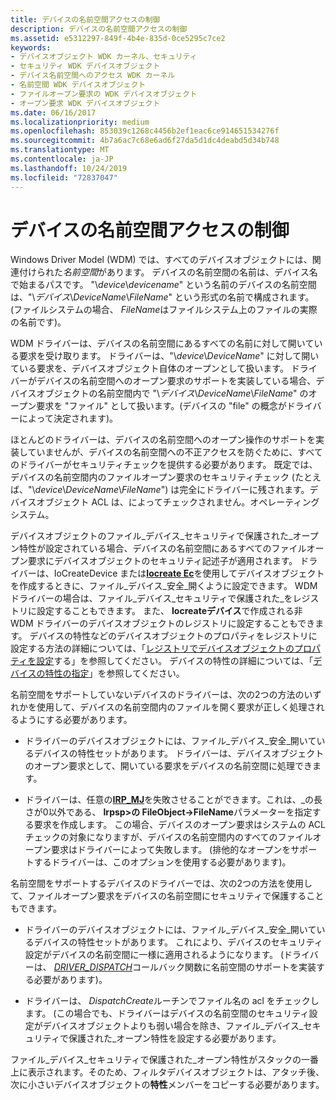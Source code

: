 ```yaml
---
title: デバイスの名前空間アクセスの制御
description: デバイスの名前空間アクセスの制御
ms.assetid: e5312297-849f-4b4e-835d-0ce5295c7ce2
keywords:
- デバイスオブジェクト WDK カーネル、セキュリティ
- セキュリティ WDK デバイスオブジェクト
- デバイス名前空間へのアクセス WDK カーネル
- 名前空間 WDK デバイスオブジェクト
- ファイルオープン要求の WDK デバイスオブジェクト
- オープン要求 WDK デバイスオブジェクト
ms.date: 06/16/2017
ms.localizationpriority: medium
ms.openlocfilehash: 853039c1268c4456b2ef1eac6ce914651534276f
ms.sourcegitcommit: 4b7a6ac7c68e6ad6f27da5d1dc4deabd5d34b748
ms.translationtype: MT
ms.contentlocale: ja-JP
ms.lasthandoff: 10/24/2019
ms.locfileid: "72837047"
---
```

# <a name="controlling-device-namespace-access"></a>デバイスの名前空間アクセスの制御





Windows Driver Model (WDM) では、すべてのデバイスオブジェクトには、関連付けられた*名前空間*があります。 デバイスの名前空間の名前は、デバイス名で始まるパスです。 "\\*device*\\*devicename*" という名前のデバイスの名前空間は、"\\*デバイス*\\*DeviceName*\\*FileName*" という形式の名前で構成されます。 (ファイルシステムの場合、 *FileName*はファイルシステム上のファイルの実際の名前です)。

WDM ドライバーは、デバイスの名前空間にあるすべての名前に対して開いている要求を受け取ります。 ドライバーは、"\\*device*\\*DeviceName*" に対して開いている要求を、デバイスオブジェクト自体のオープンとして扱います。 ドライバーがデバイスの名前空間へのオープン要求のサポートを実装している場合、デバイスオブジェクトの名前空間内で "\\*デバイス*\\*DeviceName*\\*FileName*" のオープン要求を "ファイル" として扱います。(デバイスの "file" の概念がドライバーによって決定されます)。

ほとんどのドライバーは、デバイスの名前空間へのオープン操作のサポートを実装していませんが、デバイスの名前空間への不正アクセスを防ぐために、すべてのドライバーがセキュリティチェックを提供する必要があります。 既定では、デバイスの名前空間内のファイルオープン要求のセキュリティチェック (たとえば、"\\*device*\\*DeviceName*\\*FileName*") は完全にドライバーに残されます。デバイスオブジェクト ACL は、によってチェックされません。オペレーティングシステム。

デバイスオブジェクトのファイル\_デバイス\_セキュリティで保護された\_オープン特性が設定されている場合、デバイスの名前空間にあるすべてのファイルオープン要求にデバイスオブジェクトのセキュリティ記述子が適用されます。 ドライバーは、IoCreateDevice または[**Iocreate Ec**](https://docs.microsoft.com/windows-hardware/drivers/ddi/wdmsec/nf-wdmsec-wdmlibiocreatedevicesecure)を使用してデバイスオブジェクト[](https://docs.microsoft.com/windows-hardware/drivers/ddi/wdm/nf-wdm-iocreatedevice)を作成するときに、ファイル\_デバイス\_安全\_開くように設定できます。 WDM ドライバーの場合は、ファイル\_デバイス\_セキュリティで保護された\_をレジストリに設定することもできます。 また、 **Iocreateデバイス**で作成される非 WDM ドライバーのデバイスオブジェクトのレジストリに設定することもできます。 デバイスの特性などのデバイスオブジェクトのプロパティをレジストリに設定する方法の詳細については、「[レジストリでデバイスオブジェクトのプロパティを設定](setting-device-object-properties-in-the-registry.md)する」を参照してください。 デバイスの特性の詳細については、「[デバイスの特性の指定](specifying-device-characteristics.md)」を参照してください。

名前空間をサポートしていないデバイスのドライバーは、次の2つの方法のいずれかを使用して、デバイスの名前空間内のファイルを開く要求が正しく処理されるようにする必要があります。

-   ドライバーのデバイスオブジェクトには、ファイル\_デバイス\_安全\_開いているデバイスの特性セットがあります。 ドライバーは、デバイスオブジェクトのオープン要求として、開いている要求をデバイスの名前空間に処理できます。

-   ドライバーは、任意の[**IRP\_MJ**](https://docs.microsoft.com/windows-hardware/drivers/kernel/irp-mj-create)を失敗させることができます。これは、\_の長さが0以外である、 **Irpsp&gt;の FileObject-&gt;FileName**パラメーターを指定する要求を作成します。 この場合、デバイスのオープン要求はシステムの ACL チェックの対象になりますが、デバイスの名前空間内のすべてのファイルオープン要求はドライバーによって失敗します。 (排他的なオープンをサポートするドライバーは、このオプションを使用する必要があります)。

名前空間をサポートするデバイスのドライバーでは、次の2つの方法を使用して、ファイルオープン要求をデバイスの名前空間にセキュリティで保護することもできます。

-   ドライバーのデバイスオブジェクトには、ファイル\_デバイス\_安全\_開いているデバイスの特性セットがあります。 これにより、デバイスのセキュリティ設定がデバイスの名前空間に一様に適用されるようになります。 (ドライバーは、 [*DRIVER_DISPATCH*](https://docs.microsoft.com/windows-hardware/drivers/ddi/wdm/nc-wdm-driver_dispatch)コールバック関数に名前空間のサポートを実装する必要があります)。

-   ドライバーは、 *DispatchCreate*ルーチンでファイル名の acl をチェックします。 (この場合でも、ドライバーはデバイスの名前空間のセキュリティ設定がデバイスオブジェクトよりも弱い場合を除き、ファイル\_デバイス\_セキュリティで保護された\_オープン特性を設定する必要があります。

ファイル\_デバイス\_セキュリティで保護された\_オープン特性がスタックの一番上に表示されます。そのため、フィルタデバイスオブジェクトは、アタッチ後、次に小さいデバイスオブジェクトの**特性**メンバーをコピーする必要があります。

 

 




